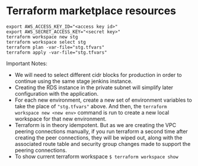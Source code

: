 # Terraform marketplace resources

```
export AWS_ACCESS_KEY_ID="<access key id>"
export AWS_SECRET_ACCESS_KEY="<secret key>"
terraform workspace new stg
terraform workspace select stg
terraform plan -var-file="stg.tfvars"
terraform apply -var-file="stg.tfvars"
```
Important Notes: 
* We will need to select different cidr blocks for production in order to 
  continue using the same stage jenkins instance.
* Creating the RDS instance in the private subnet will simplify later configuration
  with the application.
* For each new environment, create a new set of environment variables to take the
  place of `"stg.tfvars"` above. And then, the `terraform workspace new <new env>` command
  is run to create a new local workspace for that new environment.
* Terraform is in theory idempotent. But as we are creating the VPC peering connections manually,
  if you run terraform a second time after creating the peer connections, they will be wiped out,
  along with the associated route table and security group changes made to support the peering
  connections.
* To show current terraform workspace `$ terraform workspace show`
